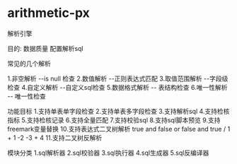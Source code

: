 # arithmetic-px
解析引擎

目的: 数据质量 配置解析sql
      
常见的几个解析

1.非空解析        --is null 检查
2.数值解析        --正则表达式匹配
3.取值范围解析    --字段级检查
4.自定义解析      --自定义sql检查
5.数据格式解析    -- 表结构检查
6.唯一性解析      -- 唯一性检查

功能目标
    1.支持单表单字段检查
    2.支持单表多字段检查
    3.支持解析sql
    4.支持检核指标
    5.支持检核记录
    6.支持全量匹配
    7.支持校验sql
    8.支持sql脚本预览
    9.支持freemark变量替换
    10.支持表达式二叉树解析  true and false or false and true / 1 + 1 -2 -3 + 4 
    11.支持二叉树反解析
    
模块分类
    1.sql解析器
    2.sql校验器
    3.sql执行器
    4.sql生成器
    5.sql反编译器
